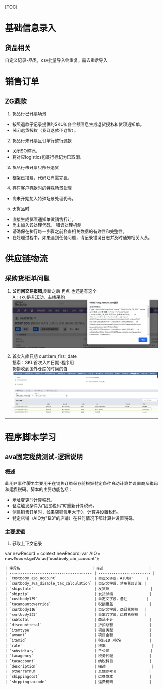 [TOC]
# 基础信息录入
## 货品相关
自定义记录-品类，csv批量导入会重复，需去重后导入
# 销售订单
## ZG退款

1. 货品行已开票场景
- 按照退款子记录提供的SKU和各金额信息生成退货授权和贷项通知单。
- 关闭退货授权（我司退款不退货）。
2. 货品行未开票且订单行整行退款
- 关闭SO整行。
- 将对应logistics包裹行标记为已取消。
3. 货品行未开票只部分退货
- 框架已搭建，代码块尚需完善。
4. 存在客户存款时的特殊场景处理
- 尚未开始加入特殊场景处理代码。
5. 无货品时
- 直接生成贷项通知单做销售折让。
- 尚未加入该处理代码。
错误处理机制
- 请确保在执行每一步骤之前检查相关数据的有效性和完整性。
- 在处理过程中，如果遇到任何问题，请记录错误日志并及时通知相关人员。

# 供应链物流
## 采购货柜单问题
1. **公司间交易报错**,刷新之后 再点 也还是有这个  
    A：sku是非活动，去找采购
![alt text](企业微信截图_17587664586983.png)

2. 首次入库日期 custitem_first_date  
   搜索：SKU首次入库日期-程序用  
   货物收到国外仓库的时候的值
![alt text](image.png)  
---
# 程序脚本学习
## ava固定税费测试-逻辑说明
### 概述
此用户事件脚本主要用于在销售订单保存前根据特定条件自动计算并设置商品税码和运费税码。脚本的主要功能包括： 
- 地址变更时计算税码。
- 备注触发条件为“固定税码”时重新计算税码。
- 创建销售订单时，如果店铺信用大于0，计算并设置税码。
- 特定店铺（AIO为"193"的店铺）在任何情况下都计算并设置税码。
### 主要逻辑
1. 获取上下文记录

var newRecord = context.newRecord;
var AIO = newRecord.getValue("custbody_aio_account");














    | 字段名                                 | 描述                     |
    | -------------------------------------- | ------------------------ |
    | `custbody_aio_account`                 | 自定义字段，AIO账户      |
    | `custbody_ava_disable_tax_calculation` | 自定义字段，禁用税码计算 |
    | `shipstate`                            | 发货州                   |
    | `shipzip`                              | 发货邮编                 |
    | `custbody139`                          | 自定义字段，备注         |
    | `taxamountoverride`                    | 税额覆盖                 |
    | `custbody116`                          | 自定义字段，商品税总额   |
    | `custbody121`                          | 自定义字段，运费税总额   |
    | `subtotal`                             | 商品小计                 |
    | `discounttotal`                        | 折扣总额                 |
    | `itemtype`                             | 项目类型                 |
    | `amount`                               | 项目金额                 |
    | `itemid`                               | 税码ID /税名             |
    | `rate`                                 | 税率                     |
    | `subsidiary`                           | 子公司                   |
    | `taxagency`                            | 税务代理                 |
    | `taxaccount`                           | 纳税科目                 |
    | `description`                          | 描述                     |
    | `otherrefnum`                          | 其他参考号               |
    | `shippingcost`                         | 运费成本                 |
    | `shippingtaxcode`                      | 运费税码                 |

